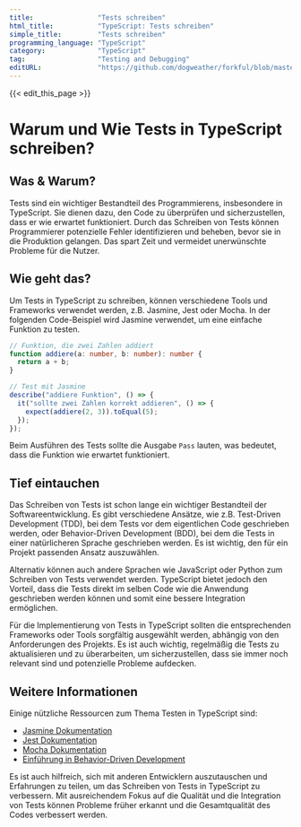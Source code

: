 ```yaml
---
title:                "Tests schreiben"
html_title:           "TypeScript: Tests schreiben"
simple_title:         "Tests schreiben"
programming_language: "TypeScript"
category:             "TypeScript"
tag:                  "Testing and Debugging"
editURL:              "https://github.com/dogweather/forkful/blob/master/content/de/typescript/writing-tests.md"
---
```


{{< edit_this_page >}}

# Warum und Wie Tests in TypeScript schreiben?

## Was & Warum?
Tests sind ein wichtiger Bestandteil des Programmierens, insbesondere in TypeScript. Sie dienen dazu, den Code zu überprüfen und sicherzustellen, dass er wie erwartet funktioniert. Durch das Schreiben von Tests können Programmierer potenzielle Fehler identifizieren und beheben, bevor sie in die Produktion gelangen. Das spart Zeit und vermeidet unerwünschte Probleme für die Nutzer.

## Wie geht das?
Um Tests in TypeScript zu schreiben, können verschiedene Tools und Frameworks verwendet werden, z.B. Jasmine, Jest oder Mocha. In der folgenden Code-Beispiel wird Jasmine verwendet, um eine einfache Funktion zu testen.

```TypeScript
// Funktion, die zwei Zahlen addiert
function addiere(a: number, b: number): number {
  return a + b;
}

// Test mit Jasmine
describe("addiere Funktion", () => {
  it("sollte zwei Zahlen korrekt addieren", () => {
    expect(addiere(2, 3)).toEqual(5);
  });
});
```
Beim Ausführen des Tests sollte die Ausgabe ```Pass``` lauten, was bedeutet, dass die Funktion wie erwartet funktioniert.

## Tief eintauchen
Das Schreiben von Tests ist schon lange ein wichtiger Bestandteil der Softwareentwicklung. Es gibt verschiedene Ansätze, wie z.B. Test-Driven Development (TDD), bei dem Tests vor dem eigentlichen Code geschrieben werden, oder Behavior-Driven Development (BDD), bei dem die Tests in einer natürlicheren Sprache geschrieben werden. Es ist wichtig, den für ein Projekt passenden Ansatz auszuwählen.

Alternativ können auch andere Sprachen wie JavaScript oder Python zum Schreiben von Tests verwendet werden. TypeScript bietet jedoch den Vorteil, dass die Tests direkt im selben Code wie die Anwendung geschrieben werden können und somit eine bessere Integration ermöglichen.

Für die Implementierung von Tests in TypeScript sollten die entsprechenden Frameworks oder Tools sorgfältig ausgewählt werden, abhängig von den Anforderungen des Projekts. Es ist auch wichtig, regelmäßig die Tests zu aktualisieren und zu überarbeiten, um sicherzustellen, dass sie immer noch relevant sind und potenzielle Probleme aufdecken.

## Weitere Informationen
Einige nützliche Ressourcen zum Thema Testen in TypeScript sind:

- [Jasmine Dokumentation](https://jasmine.github.io/api/3.5/global)
- [Jest Dokumentation](https://jestjs.io/docs/en/getting-started)
- [Mocha Dokumentation](https://mochajs.org/#table-of-contents)
- [Einführung in Behavior-Driven Development](https://www.agilealliance.org/glossary/bdd/)

Es ist auch hilfreich, sich mit anderen Entwicklern auszutauschen und Erfahrungen zu teilen, um das Schreiben von Tests in TypeScript zu verbessern. Mit ausreichendem Fokus auf die Qualität und die Integration von Tests können Probleme früher erkannt und die Gesamtqualität des Codes verbessert werden.
